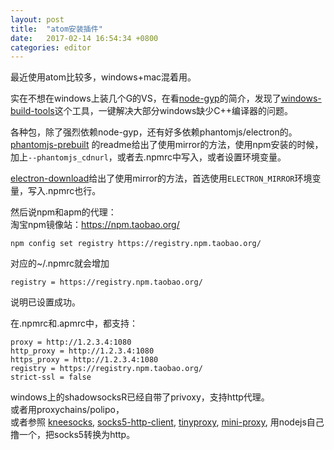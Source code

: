 ```yaml
---
layout: post
title:  "atom安装插件"
date:   2017-02-14 16:54:34 +0800
categories: editor
---
```

最近使用atom比较多，windows+mac混着用。  

实在不想在windows上装几个G的VS，在看[node-gyp](https://github.com/nodejs/node-gyp)的简介，发现了[windows-build-tools](https://github.com/felixrieseberg/windows-build-tools)这个工具，一键解决大部分windows缺少C++编译器的问题。  

各种包，除了强烈依赖node-gyp，还有好多依赖phantomjs/electron的。  
[phantomjs-prebuilt](https://www.npmjs.com/package/phantomjs-prebuilt#deciding-where-to-get-phantomjs)
的readme给出了使用mirror的方法，使用npm安装的时候，加上```--phantomjs_cdnurl```，或者去.npmrc中写入，或者设置环境变量。  

[electron-download](https://www.npmjs.com/package/electron-download)给出了使用mirror的方法，首选使用```ELECTRON_MIRROR```环境变量，写入.npmrc也行。  

然后说npm和apm的代理：  
淘宝npm镜像站：https://npm.taobao.org/  
```  
npm config set registry https://registry.npm.taobao.org/  
```  
对应的~/.npmrc就会增加
```  
registry = https://registry.npm.taobao.org/
```  
说明已设置成功。  

在.npmrc和.apmrc中，都支持：  
```
proxy = http://1.2.3.4:1080
http_proxy = http://1.2.3.4:1080
https_proxy = http://1.2.3.4:1080
registry = https://registry.npm.taobao.org/
strict-ssl = false
```  
windows上的shadowsocksR已经自带了privoxy，支持http代理。  
或者用proxychains/polipo，  
或者参照
[kneesocks](https://github.com/bitinn/kneesocks),
[socks5-http-client](https://www.npmjs.com/package/socks5-http-client),
[tinyproxy](https://github.com/jin5354/tinyproxy),
[mini-proxy](https://github.com/liyangready/mini-proxy),
用nodejs自己撸一个，把socks5转换为http。  
